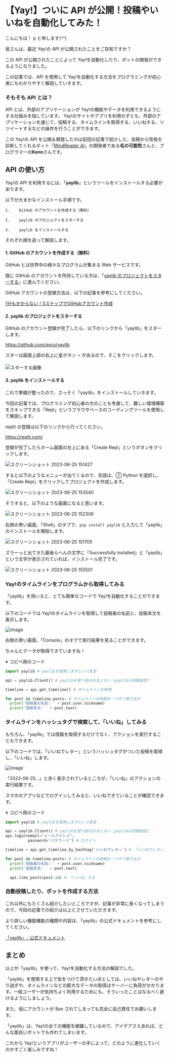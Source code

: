 # 【Yay!】ついに API が公開！投稿やいいねを自動化してみた！

こんにちは！ p と申します(^^)

皆さんは、最近 Yay!の API が公開されたことをご存知ですか？

この API が公開されたことによって Yay!を自動化したり、ボットの開発ができるようになりました。

この記事では、API を使用して Yay!を自動化する方法をプログラミングが初心者にもわかりやすく解説していきます。

### そもそも API とは？

API とは、外部のアプリケーションが Yay!の機能やデータを利用できるようにする仕組みを指しています。 Yay!のサイトやアプリを利用せずとも、外部のアプリケーションを通じて、投稿する、タイムラインを取得する、いいねする、リツイートするなどの操作を行うことができます。

この Yay!の API を公開＆開発したのは前回の記事で紹介した、投稿から性格を診断してくれるボット「<a href="https://yay.space/user/5855987">MindReader AI</a>」の開発者である**毛の可能性**さんと、プログラマーの**Konn**さんです。

## API の使い方

Yay!の API を利用するには、「**yaylib**」というツールをインストールする必要があります。

以下が大まかなインストール手順です。

    1.    GitHub のアカウントを作成する（無料）

    2.    yaylib のプロジェクトをスターする

    3.    yaylib をインストールする

それぞれ順を追って解説します。

#### 1. GitHub のアカウントを作成する（無料）

GitHub とは世界中の様々なプログラムが集まる Web サービスです。

既に GitHub のアカウントを所持している方は、「<a href="#2-yaylib-のプロジェクトをスターする">yaylib のプロジェクトをスターする</a>」に進んでください。

GitHub アカウントの登録方法は、以下の記事を参考にしてください。

<a href="https://reffect.co.jp/html/create_github_account_first_time/">
1分もかからない！5ステップでGitHubアカウント作成
</a>

#### 2. yaylib のプロジェクトをスターする

GitHub のアカウント登録が完了したら、以下のリンクから「yaylib」をスターします。

https://github.com/qvco/yaylib

スターは画面上部の右上に星ボタン ⭐️ があるので、そこをクリックします。

![スターする画像](https://github.com/qvcoz/testing/assets/132273317/87555194-10cb-4e1f-ac7d-38d0e5547b69)

#### 3. yaylib をインストールする

これで準備が整ったので、さっそく「yaylib」をインストールしていきます。

今回の記事では、プログラミング初心者の方のことも考慮して、難しい環境構築をスキップできる「Repl」というブラウザベースのコーディングツールを使用して解説します。

replit の登録は以下のリンクから行ってください。

<a href="https://replit.com/">https://replit.com/</a>

登録が完了したらホーム画面の左上にある「Create Repl」というボタンをクリックします。

![スクリーンショット 2023-06-25 151427](https://github.com/qvcoz/testing/assets/132273317/ee7edcce-6673-4305-af93-1cb39071014e)

すると以下のようなメニューが出てくるので、言語は、① Python を選択し、「Create Repl」をクリックしてプロジェクトを作成します。

![スクリーンショット 2023-06-25 153540](https://github.com/qvcoz/testing/assets/132273317/2fcd9665-a975-408e-b9b5-113b9ff89ccd)

そうすると、以下のような画面になると思います。

![スクリーンショット 2023-06-25 152306](https://github.com/qvcoz/testing/assets/132273317/94c17ad2-7cd4-4b6e-8edf-b062e2426e23)

右側の黒い画面、「Shell」のタブで、`pip install yaylib` と入力して「yaylib」のインストールを開始します。

![スクリーンショット 2023-06-25 151705](https://github.com/qvcoz/testing/assets/132273317/ee223421-ce6b-4d01-8dcd-599f498cb174)

ズラーっと出てきた最後らへんの文字に「Successfully installed」と「yaylib」という文字が表示されていれば、インストール完了です。

![スクリーンショット 2023-06-25 155501](https://github.com/qvcoz/testing/assets/132273317/b051efe4-89b5-49cf-9d64-08e9457a8a62)

### Yay!のタイムラインをプログラムから取得してみる

「yaylib」を用いると、とても簡単なコードで Yay!を自動化することができます。

以下のコードでは Yay!のタイムラインを取得して投稿者の名前と、投稿本文を表示します。

![image](https://github.com/qvcoz/testing/assets/132273317/47c43514-0a83-45be-8a0e-a140664a075a)

右側の黒い画面、「Console」のタブで実行結果を見ることができます。

ちゃんとデータが取得できていますね！

※ コピペ用のコード

```python
import yaylib # yaylibを使用しますという宣言

api = yaylib.Client() # yaylibを使う前のおまじない（yaylibの初期設定）

timeline = api.get_timeline() # タイムラインを取得

for post in timeline.posts: # タイムラインの投稿を一つずつ取り出す
  print('投稿者の名前: ' + post.user.nickname)
  print('投稿本文: ' + post.text)
```

### タイムラインをハッシュタグで検索して、「いいね」してみる

もちろん、「yaylib」では情報を取得するだけでなく、アクションを実行することもできます。

以下のコードでは、「いいねでレター」というハッシュタグがついた投稿を取得し、「いいね」します。

![image](https://github.com/qvcoz/testing/assets/132273317/8cc766ab-4138-408e-8f16-269223e99a04)

「2023-06-25...」と赤く表示されているところが、「いいね」のアクションの実行結果です。

スマホのアプリなどでログインしてみると、いいねできていることが確認できます。

※ コピペ用のコード

```python
import yaylib # yaylibを使用しますという宣言

api = yaylib.Client() # yaylibを使う前のおまじない（yaylibの初期設定）
api.login(email="メールアドレス",
          password="パスワード") # ログイン

timeline = api.get_timeline_by_hashtag('いいねでレター') # 「いいねでレター」でハッシュタグを検索

for post in timeline.posts: # タイムラインの投稿を一つずつ取り出す
  print('投稿者の名前: ' + post.user.nickname)
  print('投稿本文: ' + post.text)

  api.like_posts(post.id) # 「いいね」する
```

### 自動投稿したり、ボットを作成する方法

これ以外にもたくさん紹介したいところですが、記事が非常に長くなってしまうので、今回の記事での紹介は以上とさせていただきます。

より詳しい機能機能の種類や内容は、「yaylib」の公式ドキュメントを参考にしてください。

<a href="https://github.com/qvco/yaylib/blob/main/docs/README.md">「yaylib」- 公式ドキュメント</a>

## まとめ

以上が「yaylib」を使って、Yay!を自動化する方法の解説でした。

「yaylib」を使用する上で気をつけて頂きたい点としては、いいねやレターのやり過ぎや、タイムラインなどの膨大なデータの取得はサーバーに負荷がかかります。一般ユーザーが気持ちよく利用するためにも、そういったことはなるべく避けるようにしましょう。

また、仮にアカウントが Ban されてしまっても完全に自己責任でお願いします。

「yaylib」は、Yay!の全ての機能を網羅しているので、アイデアさえあれば、どんな面白いボットでも作れてしまいます。

これから Yay!というアプリがユーザーの手によって、どのように進化していくのかすごく楽しみですね！
